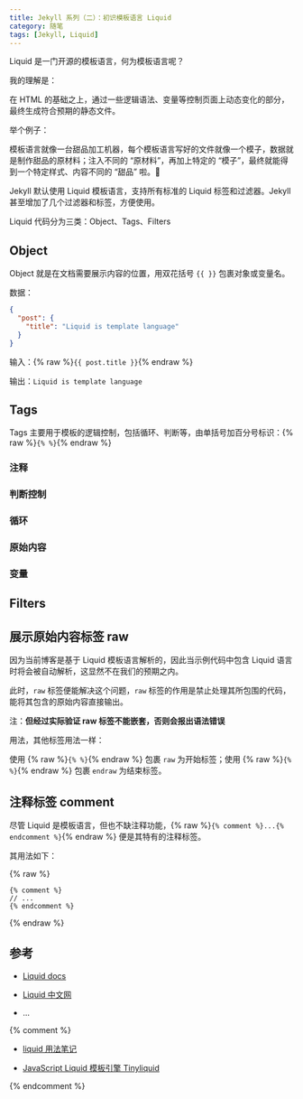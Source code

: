 ```yaml
---
title: Jekyll 系列（二）：初识模板语言 Liquid
category: 随笔
tags: [Jekyll, Liquid]
---
```


Liquid 是一门开源的模板语言，何为模板语言呢？

我的理解是：

在 HTML 的基础之上，通过一些逻辑语法、变量等控制页面上动态变化的部分，最终生成符合预期的静态文件。

举个例子：

模板语言就像一台甜品加工机器，每个模板语言写好的文件就像一个模子，数据就是制作甜品的原材料；注入不同的 “原材料”，再加上特定的 “模子”，最终就能得到一个特定样式、内容不同的 “甜品” 啦。🎂

Jekyll 默认使用 Liquid 模板语言，支持所有标准的 Liquid 标签和过滤器。Jekyll 甚至增加了几个过滤器和标签，方便使用。

Liquid 代码分为三类：Object、Tags、Filters

## Object

Object 就是在文档需要展示内容的位置，用双花括号 `{{ }}` 包裹对象或变量名。

数据：

```json
{
  "post": {
    "title": "Liquid is template language"
  }
}
```

输入：{% raw %}`{{ post.title }}`{% endraw %}

输出：`Liquid is template language`

## Tags

Tags 主要用于模板的逻辑控制，包括循环、判断等，由单括号加百分号标识：{% raw %}`{% %}`{% endraw %}

### 注释

### 判断控制

### 循环

### 原始内容

### 变量

## Filters

## 展示原始内容标签 raw

因为当前博客是基于 Liquid 模板语言解析的，因此当示例代码中包含 Liquid 语言时将会被自动解析，这显然不在我们的预期之内。

此时，`raw` 标签便能解决这个问题，`raw` 标签的作用是禁止处理其所包围的代码，能将其包含的原始内容直接输出。

注：**但经过实际验证 raw 标签不能嵌套，否则会报出语法错误**

用法，其他标签用法一样：

使用 {% raw %}`{% %}`{% endraw %} 包裹 `raw` 为开始标签；使用 {% raw %}`{% %}`{% endraw %} 包裹 `endraw` 为结束标签。

## 注释标签 comment

尽管 Liquid 是模板语言，但也不缺注释功能，{% raw %}`{% comment %}...{% endcomment %}`{% endraw %} 便是其特有的注释标签。

其用法如下：

{% raw %}

```liquid
{% comment %}
// ...
{% endcomment %}
```

{% endraw %}

## 参考

- [Liquid docs](https://shopify.github.io/liquid/)

- [Liquid 中文网](https://liquid.bootcss.com/)

- ...

{% comment %}

- [liquid 用法笔记](http://blog.csdn.net/dont27/article/details/38097581)

- [JavaScript Liquid 模板引擎 Tinyliquid](http://www.oschina.net/p/tinyliquid)

{% endcomment %}
